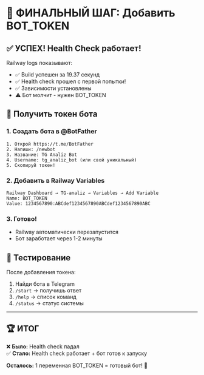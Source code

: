 # 🎯 ФИНАЛЬНЫЙ ШАГ: Добавить BOT_TOKEN

## ✅ УСПЕХ! Health Check работает!

Railway logs показывают:
- ✅ Build успешен за 19.37 секунд
- ✅ Health check прошел с первой попытки!
- ✅ Зависимости установлены
- ⚠️ Бот молчит - нужен BOT_TOKEN

## 🤖 Получить токен бота

### 1. Создать бота в @BotFather
```
1. Открой https://t.me/BotFather
2. Напиши: /newbot
3. Название: TG Analiz Bot
4. Username: tg_analiz_bot (или свой уникальный)
5. Скопируй токен!
```

### 2. Добавить в Railway Variables
```
Railway Dashboard → TG-analiz → Variables → Add Variable
Name: BOT_TOKEN
Value: 1234567890:ABCdef1234567890ABCdef1234567890ABC
```

### 3. Готово!
- Railway автоматически перезапустится
- Бот заработает через 1-2 минуты

## 📱 Тестирование

После добавления токена:
1. Найди бота в Telegram
2. `/start` → получишь ответ
3. `/help` → список команд
4. `/status` → статус системы

---

## 🏆 ИТОГ

❌ **Было:** Health check падал  
✅ **Стало:** Health check работает + бот готов к запуску

**Осталось:** 1 переменная BOT_TOKEN = готовый бот! 🚀
